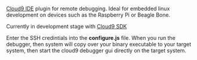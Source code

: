 <a target="_blank" href="https://get.c9.io/">Cloud9 IDE</a> plugin for remote debugging. Ideal for embedded linux development on devices such as the Raspberry Pi or Beagle Bone. 

Currently in development stage with <a target="_blank" href="https://cloud9-sdk.readme.io/v0.1/docs">Cloud9 SDK</a> 

Enter the SSH credintials into the <b>configure.js</b> file. When you run the debugger, then system will copy over your binary executable to your target system, then start the cloud9 debugger gui directly on the target system.
